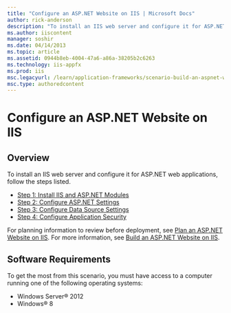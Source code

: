 ```yaml
---
title: "Configure an ASP.NET Website on IIS | Microsoft Docs"
author: rick-anderson
description: "To install an IIS web server and configure it for ASP.NET web applications, follow the steps listed: Install IIS and ASP.NET Modules, Configure ASP.NET Setti..."
ms.author: iiscontent
manager: soshir
ms.date: 04/14/2013
ms.topic: article
ms.assetid: 0944b8eb-4004-47a6-a86a-38205b2c6263
ms.technology: iis-appfx
ms.prod: iis
msc.legacyurl: /learn/application-frameworks/scenario-build-an-aspnet-website-on-iis/configure-an-asp-net-website-on-iis
msc.type: authoredcontent
---
```

Configure an ASP.NET Website on IIS
====================
## Overview

To install an IIS web server and configure it for ASP.NET web applications, follow the steps listed.

- [Step 1: Install IIS and ASP.NET Modules](configuring-step-1-install-iis-and-asp-net-modules.md)
- [Step 2: Configure ASP.NET Settings](configuring-step-2-configure-asp-net-settings.md)
- [Step 3: Configure Data Source Settings](configuring-step-3-configure-data-source-settings.md)
- [Step 4: Configure Application Security](configuring-step-4-configure-application-security.md)

For planning information to review before deployment, see [Plan an ASP.NET Website on IIS](plan-an-asp-net-website-on-iis.md). For more information, see [Build an ASP.NET Website on IIS](overview-build-an-asp-net-website-on-iis.md).

## Software Requirements

To get the most from this scenario, you must have access to a computer running one of the following operating systems:

- Windows Server® 2012
- Windows® 8